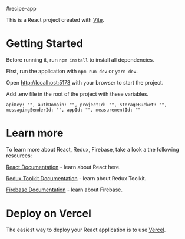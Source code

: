 #recipe-app

This is a React project created with [Vite]('https://vite.dev/').

# Getting Started

Before running it, run `npm install` to install all dependencies.

First, run the application with <tab>`npm run dev` or `yarn dev`</tab>.

Open [http://localhost:5173]('http://localhost:5173') with your browser to start the project.

Add .env file in the root of the project with these variables.

`apiKey: "",
authDomain: "",
projectId: "",
storageBucket: "",
messagingSenderId: "",
appId: "",
measurementId: ""`

# Learn more

To learn more about React, Redux, Firebase, take a look a the following resources:

[React Documentation]('https://react.dev/') - learn about React here.

[Redux Toolkit Documentation]('https://redux-toolkit.js.org/') - learn about Redux Toolkit.

[Firebase Documentation]('https://firebase.google.com/docs') - learn about Firebase.

# Deploy on Vercel

The easiest way to deploy your React application is to use [Vercel]('https://vercel.com/new?utm_medium=default-template&filter=next.js&utm_source=create-next-app&utm_campaign=create-next-app-readme').
